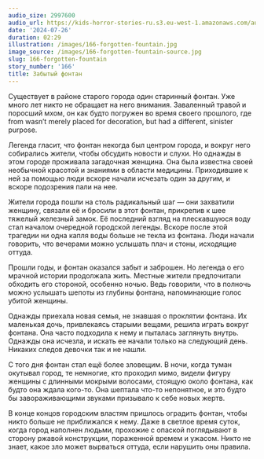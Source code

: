 ```yaml
---
audio_size: 2997600
audio_url: https://kids-horror-stories-ru.s3.eu-west-1.amazonaws.com/audio/166-forgotten-fountain.mp3
date: '2024-07-26'
duration: 02:29
illustration: /images/166-forgotten-fountain.jpg
image_source: /images/166-forgotten-fountain-source.jpg
slug: 166-forgotten-fountain
story_number: '166'
title: Забытый фонтан
---
```


Существует в районе старого города один старинный фонтан. Уже много лет никто не обращает на него внимания. Заваленный травой и поросший мхом, он как будто погружен во время своего прошлого, где from wasn’t merely placed for decoration, but had a different, sinister purpose.

Легенда гласит, что фонтан некогда был центром города, и вокруг него собирались жители, чтобы обсудить новости и слухи. Но однажды в этом городе проживала загадочная женщина. Она была известна своей необычной красотой и знаниями в области медицины. Приходившие к ней за помощью люди вскоре начали исчезать один за другим, и вскоре подозрения пали на нее.

Жители города пошли на столь радикальный шаг — они захватили женщину, связали её и бросили в этот фонтан, прикрепив к шее тяжелый железный замок. Её последний взгляд на плескавшуюся воду стал началом очередной городской легенды. Вскоре после этой трагедии ни одна капля воды больше не текла из фонтана. Люди начали говорить, что вечерами можно услышать плач и стоны, исходящие оттуда.

Прошли годы, и фонтан оказался забыт и заброшен. Но легенда о его мрачной истории продолжала жить. Местные жители предпочитали обходить его стороной, особенно ночью. Ведь говорили, что в полночь можно услышать шепоты из глубины фонтана, напоминающие голос убитой женщины.

Однажды приехала новая семья, не знавшая о проклятии фонтана. Их маленькая дочь, привлекаясь старыми вещами, решила играть вокруг фонтана. Она часто подходила к нему и пыталась заглянуть внутрь. Однажды она исчезла, и искать ее начали только на следующий день. Никаких следов девочки так и не нашли.

С того дня фонтан стал ещё более зловещим. В ночи, когда туман окутывал город, те немногие, кто проходил мимо, видели фигуру женщины с длинными мокрыми волосами, стоящую около фонтана, как будто она ждала кого-то. Она шептала что-то непонятное, и это будто бы завораживающими звуками призывало к себе новых жертв.

В конце концов городским властям пришлось оградить фонтан, чтобы никто больше не приближался к нему. Даже в светлое время суток, когда город наполнен людьми, прохожие с опаской поглядывают в сторону ржавой конструкции, пораженной времем и ужасом. Никто не знает, какое зло может вырваться оттуда, если нарушить оны правила.